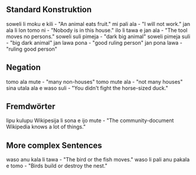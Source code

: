 ## Standard Konstruktion 
soweli li moku e kili - "An animal eats fruit."
mi pali ala - "I will not work."
jan ala li lon tomo ni - "Nobody is in this house."
ilo li tawa e jan ala - "The tool moves no persons."
soweli suli pimeja - "dark big animal"
soweli pimeja suli - "big dark animal"
jan lawa pona - "good ruling person"
jan pona lawa - "ruling good person"

## Negation
tomo ala mute - "many non-houses"
tomo mute ala - "not many houses"
sina utala ala e waso suli - "You didn't fight the horse-sized duck."

## Fremdwörter
lipu kulupu Wikipesija li sona e ijo mute - "The community-document Wikipedia knows a lot of things."


## More complex Sentences
waso anu kala li tawa - "The bird or the fish moves."
waso li pali anu pakala e tomo - "Birds build or destroy the nest."
